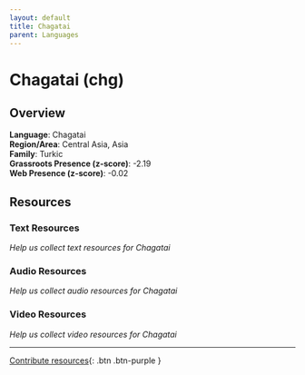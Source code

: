 ```yaml
---
layout: default
title: Chagatai
parent: Languages
---
```


# Chagatai (chg)

## Overview

**Language**: Chagatai  
**Region/Area**: Central Asia, Asia  
**Family**: Turkic  
**Grassroots Presence (z-score)**: -2.19  
**Web Presence (z-score)**: -0.02  

## Resources

### Text Resources
*Help us collect text resources for Chagatai*

### Audio Resources
*Help us collect audio resources for Chagatai*

### Video Resources
*Help us collect video resources for Chagatai*

---

[Contribute resources](https://forms.office.com/e/1SfLJx3u1r){: .btn .btn-purple }
